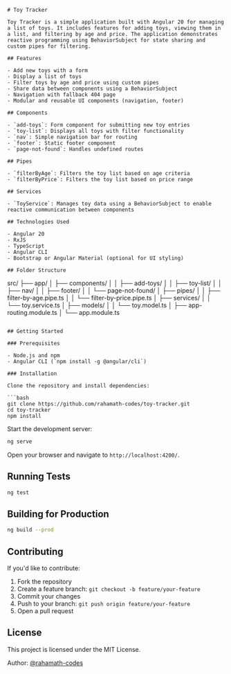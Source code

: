 ```
# Toy Tracker

Toy Tracker is a simple application built with Angular 20 for managing a list of toys. It includes features for adding toys, viewing them in a list, and filtering by age and price. The application demonstrates reactive programming using BehaviorSubject for state sharing and custom pipes for filtering.

## Features

- Add new toys with a form
- Display a list of toys
- Filter toys by age and price using custom pipes
- Share data between components using a BehaviorSubject
- Navigation with fallback 404 page
- Modular and reusable UI components (navigation, footer)

## Components

- `add-toys`: Form component for submitting new toy entries
- `toy-list`: Displays all toys with filter functionality
- `nav`: Simple navigation bar for routing
- `footer`: Static footer component
- `page-not-found`: Handles undefined routes

## Pipes

- `filterByAge`: Filters the toy list based on age criteria
- `filterByPrice`: Filters the toy list based on price range

## Services

- `ToyService`: Manages toy data using a BehaviorSubject to enable reactive communication between components

## Technologies Used

- Angular 20
- RxJS
- TypeScript
- Angular CLI
- Bootstrap or Angular Material (optional for UI styling)

## Folder Structure

```
src/
├── app/
│   ├── components/
│   │   ├── add-toys/
│   │   ├── toy-list/
│   │   ├── nav/
│   │   ├── footer/
│   │   └── page-not-found/
│   ├── pipes/
│   │   ├── filter-by-age.pipe.ts
│   │   └── filter-by-price.pipe.ts
│   ├── services/
│   │   └── toy.service.ts
│   ├── models/
│   │   └── toy.model.ts
│   ├── app-routing.module.ts
│   └── app.module.ts
```

## Getting Started

### Prerequisites

- Node.js and npm
- Angular CLI (`npm install -g @angular/cli`)

### Installation

Clone the repository and install dependencies:

```bash
git clone https://github.com/rahamath-codes/toy-tracker.git
cd toy-tracker
npm install
```

Start the development server:

```bash
ng serve
```

Open your browser and navigate to `http://localhost:4200/`.

## Running Tests

```bash
ng test
```

## Building for Production

```bash
ng build --prod
```

## Contributing

If you'd like to contribute:

1. Fork the repository
2. Create a feature branch: `git checkout -b feature/your-feature`
3. Commit your changes
4. Push to your branch: `git push origin feature/your-feature`
5. Open a pull request

## License

This project is licensed under the MIT License.

Author: [@rahamath-codes](https://github.com/rahamath-codes)
```

